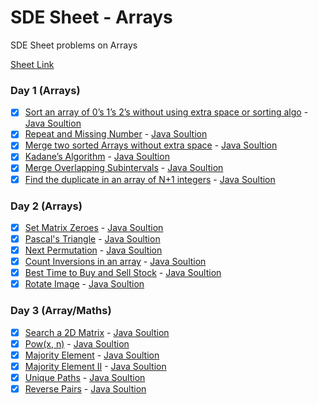 # SDE Sheet - Arrays

SDE Sheet problems on Arrays

[Sheet Link](https://takeuforward.org/interviews/strivers-sde-sheet-top-coding-interview-problems/)

### Day 1 (Arrays)

- [x] [Sort an array of 0’s 1’s 2’s without using extra space or sorting algo](https://leetcode.com/problems/sort-colors/) - [Java Soultion](./Sort012.java)
- [x] [Repeat and Missing Number](https://www.geeksforgeeks.org/find-a-repeating-and-a-missing-number/) - [Java Soultion](./FindMissAndRepeatNum.java)
- [x] [Merge two sorted Arrays without extra space](https://www.geeksforgeeks.org/efficiently-merging-two-sorted-arrays-with-o1-extra-space/) - [Java Soultion](./MergeSortedArrays.java)
- [x] [Kadane’s Algorithm](https://leetcode.com/problems/maximum-subarray/) - [Java Soultion](./MaximumSubarraySum.java)
- [x] [Merge Overlapping Subintervals](https://leetcode.com/problems/merge-intervals/) - [Java Soultion](./MergeIntervals.java)
- [x] [Find the duplicate in an array of N+1 integers](https://leetcode.com/problems/find-the-duplicate-number/solution/) - [Java Soultion](./DuplicateNumber.java)

### Day 2 (Arrays)

- [x] [Set Matrix Zeroes](https://leetcode.com/problems/set-matrix-zeroes/) - [Java Soultion](./SetMatrixZeros.java)
- [x] [Pascal's Triangle](https://leetcode.com/problems/pascals-triangle/) - [Java Soultion](./PascalsTriangle.java)
- [x] [Next Permutation](https://leetcode.com/problems/next-permutation/) - [Java Soultion](./NextPermutation.java)
- [x] [Count Inversions in an array](https://www.geeksforgeeks.org/counting-inversions/) - [Java Soultion](./CountInversions.java)
- [x] [Best Time to Buy and Sell Stock](https://leetcode.com/problems/best-time-to-buy-and-sell-stock/) - [Java Soultion](./BuyAndSellStock_I.java)
- [x] [Rotate Image](https://leetcode.com/problems/rotate-image/) - [Java Soultion](./RotateMatrix.java)

### Day 3 (Array/Maths)

- [x] [Search a 2D Matrix](https://leetcode.com/problems/search-a-2d-matrix/) - [Java Soultion](./Search2Dmatrix.java)
- [x] [Pow(x, n)](https://leetcode.com/problems/powx-n/) - [Java Soultion](./PowerOfN.java)
- [x] [Majority Element](https://leetcode.com/problems/majority-element/) - [Java Soultion](./MajorityElement_I.java)
- [x] [Majority Element II](https://leetcode.com/problems/majority-element-ii/) - [Java Soultion](./MajorityElement_II.java)
- [x] [Unique Paths](https://leetcode.com/problems/unique-paths/) - [Java Soultion](./GridUniquePaths.java)
- [x] [Reverse Pairs](https://leetcode.com/problems/reverse-pairs/) - [Java Soultion](./ReversePairs.java)
